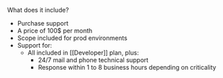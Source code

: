 What does it include?
* Purchase support
* A price of 100$ per month
* Scope included for prod environments
* Support for:
	* All included in [[Developer]] plan, plus:
		* 24/7 mail and phone technical support
		* Response within 1 to 8 business hours depending on criticality
